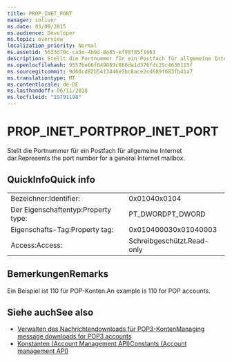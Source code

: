 ```yaml
---
title: PROP_INET_PORT
manager: soliver
ms.date: 03/09/2015
ms.audience: Developer
ms.topic: overview
localization_priority: Normal
ms.assetid: 5633d70c-ca3e-4b9d-8e85-ef98f85f1961
description: Stellt die Portnummer für ein Postfach für allgemeine Internet dar.
ms.openlocfilehash: 9557be66f049889c860da1d376fdc25c4636115f
ms.sourcegitcommit: 9d60cd82b5413446e5bc8ace2cd689f683fb41a7
ms.translationtype: MT
ms.contentlocale: de-DE
ms.lasthandoff: 06/11/2018
ms.locfileid: "19791198"
---
```

# <a name="propinetport"></a><span data-ttu-id="2e4ff-103">PROP_INET_PORT</span><span class="sxs-lookup"><span data-stu-id="2e4ff-103">PROP_INET_PORT</span></span>

<span data-ttu-id="2e4ff-104">Stellt die Portnummer für ein Postfach für allgemeine Internet dar.</span><span class="sxs-lookup"><span data-stu-id="2e4ff-104">Represents the port number for a general Internet mailbox.</span></span>
  
## <a name="quick-info"></a><span data-ttu-id="2e4ff-105">QuickInfo</span><span class="sxs-lookup"><span data-stu-id="2e4ff-105">Quick info</span></span>

|||
|:-----|:-----|
|<span data-ttu-id="2e4ff-106">Bezeichner:</span><span class="sxs-lookup"><span data-stu-id="2e4ff-106">Identifier:</span></span>  <br/> |<span data-ttu-id="2e4ff-107">0x0104</span><span class="sxs-lookup"><span data-stu-id="2e4ff-107">0x0104</span></span>  <br/> |
|<span data-ttu-id="2e4ff-108">Der Eigenschaftentyp:</span><span class="sxs-lookup"><span data-stu-id="2e4ff-108">Property type:</span></span>  <br/> |<span data-ttu-id="2e4ff-109">PT_DWORD</span><span class="sxs-lookup"><span data-stu-id="2e4ff-109">PT_DWORD</span></span>  <br/> |
|<span data-ttu-id="2e4ff-110">Eigenschafts-Tag:</span><span class="sxs-lookup"><span data-stu-id="2e4ff-110">Property tag:</span></span>  <br/> |<span data-ttu-id="2e4ff-111">0x01040003</span><span class="sxs-lookup"><span data-stu-id="2e4ff-111">0x01040003</span></span>  <br/> |
|<span data-ttu-id="2e4ff-112">Access:</span><span class="sxs-lookup"><span data-stu-id="2e4ff-112">Access:</span></span>  <br/> |<span data-ttu-id="2e4ff-113">Schreibgeschützt.</span><span class="sxs-lookup"><span data-stu-id="2e4ff-113">Read-only</span></span>  <br/> |
   
## <a name="remarks"></a><span data-ttu-id="2e4ff-114">Bemerkungen</span><span class="sxs-lookup"><span data-stu-id="2e4ff-114">Remarks</span></span>

<span data-ttu-id="2e4ff-115">Ein Beispiel ist 110 für POP-Konten.</span><span class="sxs-lookup"><span data-stu-id="2e4ff-115">An example is 110 for POP accounts.</span></span>
  
## <a name="see-also"></a><span data-ttu-id="2e4ff-116">Siehe auch</span><span class="sxs-lookup"><span data-stu-id="2e4ff-116">See also</span></span>

- [<span data-ttu-id="2e4ff-117">Verwalten des Nachrichtendownloads für POP3-Konten</span><span class="sxs-lookup"><span data-stu-id="2e4ff-117">Managing message downloads for POP3 accounts</span></span>](managing-message-downloads-for-pop3-accounts.md) 
- [<span data-ttu-id="2e4ff-118">Konstanten (Account Management API)</span><span class="sxs-lookup"><span data-stu-id="2e4ff-118">Constants (Account management API)</span></span>](constants-account-management-api.md)

